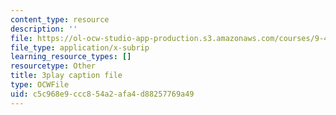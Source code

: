 ```yaml
---
content_type: resource
description: ''
file: https://ol-ocw-studio-app-production.s3.amazonaws.com/courses/9-40-introduction-to-neural-computation-spring-2018/c5c968e9ccc854a2afa4d88257769a49_4ip-4ai6kN8.vtt
file_type: application/x-subrip
learning_resource_types: []
resourcetype: Other
title: 3play caption file
type: OCWFile
uid: c5c968e9-ccc8-54a2-afa4-d88257769a49
---
```

